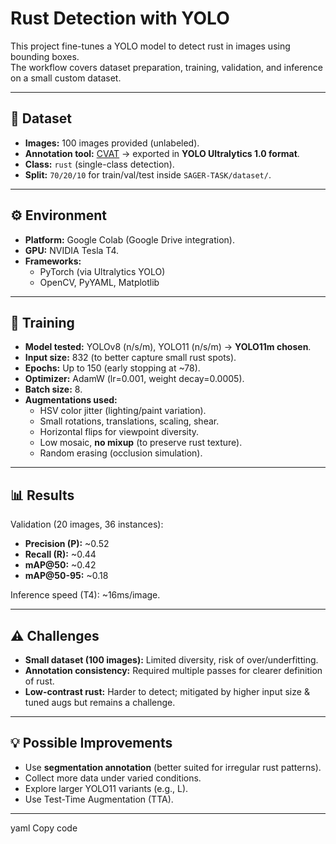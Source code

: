 # Rust Detection with YOLO

This project fine-tunes a YOLO model to detect rust in images using bounding boxes.  
The workflow covers dataset preparation, training, validation, and inference on a small custom dataset.  

---

## 📂 Dataset  
- **Images:** 100 images provided (unlabeled).  
- **Annotation tool:** [CVAT](https://cvat.org/) → exported in **YOLO Ultralytics 1.0 format**.  
- **Class:** `rust` (single-class detection).  
- **Split:** `70/20/10` for train/val/test inside `SAGER-TASK/dataset/`.  

---

## ⚙️ Environment  
- **Platform:** Google Colab (Google Drive integration).  
- **GPU:** NVIDIA Tesla T4.  
- **Frameworks:**  
  - PyTorch (via Ultralytics YOLO)  
  - OpenCV, PyYAML, Matplotlib  

---

## 🚀 Training  
- **Model tested:** YOLOv8 (n/s/m), YOLO11 (n/s/m) → **YOLO11m chosen**.  
- **Input size:** 832 (to better capture small rust spots).  
- **Epochs:** Up to 150 (early stopping at ~78).  
- **Optimizer:** AdamW (lr=0.001, weight decay=0.0005).  
- **Batch size:** 8.  
- **Augmentations used:**  
  - HSV color jitter (lighting/paint variation).  
  - Small rotations, translations, scaling, shear.  
  - Horizontal flips for viewpoint diversity.  
  - Low mosaic, **no mixup** (to preserve rust texture).  
  - Random erasing (occlusion simulation).  

---

## 📊 Results  
Validation (20 images, 36 instances):  
- **Precision (P):** ~0.52  
- **Recall (R):** ~0.44  
- **mAP@50:** ~0.42  
- **mAP@50-95:** ~0.18  

Inference speed (T4): ~16ms/image.  

---

## ⚠️ Challenges  
- **Small dataset (100 images):** Limited diversity, risk of over/underfitting.  
- **Annotation consistency:** Required multiple passes for clearer definition of rust.  
- **Low-contrast rust:** Harder to detect; mitigated by higher input size & tuned augs but remains a challenge.  

---

## 💡 Possible Improvements  
- Use **segmentation annotation** (better suited for irregular rust patterns).  
- Collect more data under varied conditions.  
- Explore larger YOLO11 variants (e.g., L).  
- Use Test-Time Augmentation (TTA).  

---


yaml
Copy code
